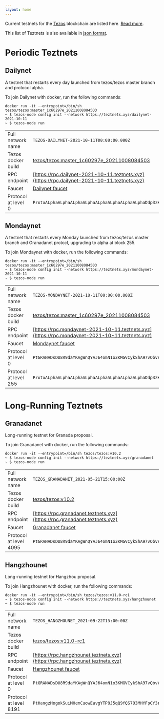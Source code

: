 ```yaml
---
layout: home
---
```


Current testnets for the [Tezos](https://tezos.com) blockchain are listed here. [Read more](about/).

This list of Teztnets is also available in [json format](https://teztnets.xyz/teztnets.json).

# Periodic Teztnets


## Dailynet
A testnet that restarts every day launched from tezos/tezos master branch and protocol alpha.

To join Dailynet with docker, run the following commands:

```
docker run -it --entrypoint=/bin/sh tezos/tezos:master_1c60297e_20211008084503
~ $ tezos-node config init --network https://teztnets.xyz/dailynet-2021-10-11
~ $ tezos-node run
```

| | |
|-------|---------------------|
| Full network name | `TEZOS-DAILYNET-2021-10-11T00:00:00.000Z` |
| Tezos docker build | [tezos/tezos:master_1c60297e_20211008084503](https://hub.docker.com/r/tezos/tezos/tags?page=1&ordering=last_updated&name=master_1c60297e_20211008084503) |
| RPC endpoint | [https://rpc.dailynet-2021-10-11.teztnets.xyz](https://rpc.dailynet-2021-10-11.teztnets.xyz) |
| Faucet | [Dailynet faucet](https://faucet.dailynet-2021-10-11.teztnets.xyz) |
| Protocol at level 0 |  `ProtoALphaALphaALphaALphaALphaALphaALphaALphaDdp3zK` |


## Mondaynet
A testnet that restarts every Monday launched from tezos/tezos master branch and Granadanet protocl, upgrading to alpha at block 255.

To join Mondaynet with docker, run the following commands:

```
docker run -it --entrypoint=/bin/sh tezos/tezos:master_1c60297e_20211008084503
~ $ tezos-node config init --network https://teztnets.xyz/mondaynet-2021-10-11
~ $ tezos-node run
```

| | |
|-------|---------------------|
| Full network name | `TEZOS-MONDAYNET-2021-10-11T00:00:00.000Z` |
| Tezos docker build | [tezos/tezos:master_1c60297e_20211008084503](https://hub.docker.com/r/tezos/tezos/tags?page=1&ordering=last_updated&name=master_1c60297e_20211008084503) |
| RPC endpoint | [https://rpc.mondaynet-2021-10-11.teztnets.xyz](https://rpc.mondaynet-2021-10-11.teztnets.xyz) |
| Faucet | [Mondaynet faucet](https://faucet.mondaynet-2021-10-11.teztnets.xyz) |
| Protocol at level 0 |  `PtGRANADsDU8R9daYKAgWnQYAJ64omN1o3KMGVCykShA97vQbvV` |
| Protocol at level 255 |  `ProtoALphaALphaALphaALphaALphaALphaALphaALphaDdp3zK` |



# Long-Running Teztnets


## Granadanet
Long-running testnet for Granada proposal.

To join Granadanet with docker, run the following commands:

```
docker run -it --entrypoint=/bin/sh tezos/tezos:v10.2
~ $ tezos-node config init --network https://teztnets.xyz/granadanet
~ $ tezos-node run
```

| | |
|-------|---------------------|
| Full network name | `TEZOS_GRANADANET_2021-05-21T15:00:00Z` |
| Tezos docker build | [tezos/tezos:v10.2](https://hub.docker.com/r/tezos/tezos/tags?page=1&ordering=last_updated&name=v10.2) |
| RPC endpoint | [https://rpc.granadanet.teztnets.xyz](https://rpc.granadanet.teztnets.xyz) |
| Faucet | [Granadanet faucet](https://faucet.tzalpha.net) |
| Protocol at level 4095 |  `PtGRANADsDU8R9daYKAgWnQYAJ64omN1o3KMGVCykShA97vQbvV` |


## Hangzhounet
Long-running testnet for Hangzhou proposal.

To join Hangzhounet with docker, run the following commands:

```
docker run -it --entrypoint=/bin/sh tezos/tezos:v11.0-rc1
~ $ tezos-node config init --network https://teztnets.xyz/hangzhounet
~ $ tezos-node run
```

| | |
|-------|---------------------|
| Full network name | `TEZOS_HANGZHOUNET_2021-09-22T15:00:00Z` |
| Tezos docker build | [tezos/tezos:v11.0-rc1](https://hub.docker.com/r/tezos/tezos/tags?page=1&ordering=last_updated&name=v11.0-rc1) |
| RPC endpoint | [https://rpc.hangzhounet.teztnets.xyz](https://rpc.hangzhounet.teztnets.xyz) |
| Faucet | [Hangzhounet faucet](https://faucet.hangzhounet.teztnets.xyz) |
| Protocol at level 0 |  `PtGRANADsDU8R9daYKAgWnQYAJ64omN1o3KMGVCykShA97vQbvV` |
| Protocol at level 8191 |  `PtHangzHogokSuiMHemCuowEavgYTP8J5qQ9fQS793MHYFpCY3r` |





